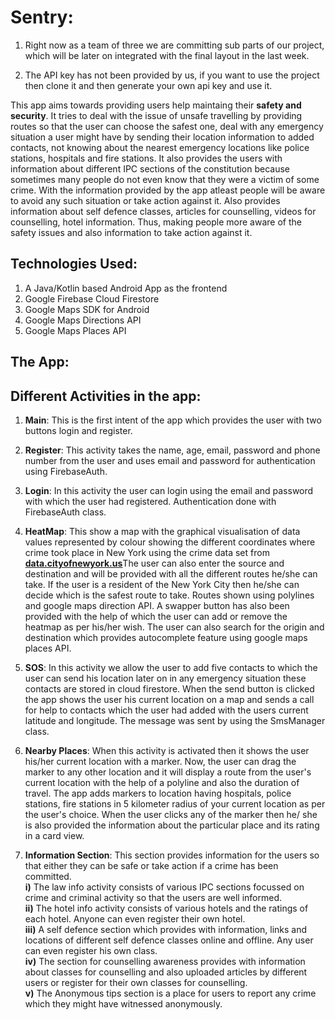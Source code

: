 # Sentry: 

1. Right now as a team of three we are committing sub parts of our project, which will be later on integrated with the final layout in the last week.

2. The API key has not been provided by us, if you want to use the project then clone it and then generate your own api key and use it.


  This app aims towards providing users help maintaing their **safety and security**. It tries to deal with the issue of unsafe travelling by providing routes so that the user can choose the safest one, deal with any emergency situation a user might have by sending their location information to added contacts, not knowing about the nearest emergency locations like police stations, hospitals and fire stations. It also provides the users with information about different IPC sections of the constitution because sometimes many people do not even know that they were a victim of some crime. With the information provided by the app atleast people will be aware to avoid any such situation or take action against it. Also provides information about self defence classes, articles for counselling, videos for counselling, hotel information. Thus, making people more aware of the safety issues and also information to take action against it.

## Technologies Used:

<ol>
  <li>A Java/Kotlin based Android App as the frontend</li>
  <li>Google Firebase Cloud Firestore</li>
  <li>Google Maps SDK for Android</li>
  <li>Google Maps Directions API</li>
  <li>Google Maps Places API</li>
</ol>

## The App:

## Different Activities in the app:

 1) **Main**: This is the first intent of the app which provides the user with two buttons login and register.
 
 2) **Register**: This activity takes the name, age, email, password and phone number from the user and uses email and password for authentication using FirebaseAuth. 
 
 3) **Login**: In this activity the user can login using the email and password with which the user had registered. Authentication done with FirebaseAuth class.

 4) **HeatMap**: This show a map with the graphical visualisation of data values represented by colour showing the different coordinates where crime took place in New York using the crime data set from <a href="https://data.cityofnewyork.us"><b><ins>data.cityofnewyork.us</ins></b></a>The user can also enter the source and destination and will be provided with all the different routes he/she can take. If the user is a resident of the New York City then he/she can decide which is the safest route to take. Routes shown using polylines and google maps direction API. A swapper button has also been provided with the help of which the user can add or remove the heatmap as per his/her wish. The user can also search for the origin and destination which provides autocomplete feature using google maps places API. 
 
 5) **SOS**: In this activity we allow the user to add five contacts to which the user can send his location later on in any emergency situation these contacts are stored in cloud firestore. When the send button is clicked the app shows the user his current location on a map and sends a call for help to contacts which the user had added with the users current latitude and longitude. The message was sent by using the SmsManager class.
 
 6) **Nearby Places**: When this activity is activated then it shows the user his/her current location with a marker. Now, the user can drag the marker to any other location and it will display a route from the user's current location with the help of a polyline and also the duration of travel. The app adds markers to location having hospitals, police stations, fire stations in 5 kilometer radius of your current location as per the user's choice. When the user clicks any of the marker then he/ she is also provided the information about the particular place and its rating in a card view.
 
7) **Information Section**: This section provides information for the users so that either they can be safe or take action if a crime has been committed.
          <br/>**i)** The law info activity consists of various IPC sections focussed on crime and criminal activity so that the users are well informed.
          <br/>**ii)** The hotel info activity consists of various hotels and the ratings of each hotel. Anyone can even register their own hotel.
          <br/>**iii)** A self defence section which provides with information, links and locations of different self defence classes online and offline. Any user can even register his own class.
          <br/>**iv)** The section for counselling awareness provides with information about classes for counselling and also uploaded articles by different users or register for their own classes for counselling.
          <br/>**v)** The Anonymous tips section is a place for users to report any crime which they might have witnessed anonymously.

